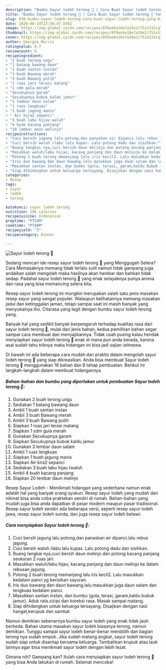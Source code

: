 ```yaml
---
description: "Bumbu Sayur lodeh terong 🍆 | Cara Buat Sayur lodeh terong 🍆 Yang Bikin Ngiler"
title: "Bumbu Sayur lodeh terong 🍆 | Cara Buat Sayur lodeh terong 🍆 Yang Bikin Ngiler"
slug: 930-bumbu-sayur-lodeh-terong-cara-buat-sayur-lodeh-terong-yang-bikin-ngiler
date: 2020-08-14T23:56:47.556Z
image: https://img-global.cpcdn.com/recipes/0f0aebe16e7a26e2/751x532cq70/sayur-lodeh-terong-🍆-foto-resep-utama.jpg
thumbnail: https://img-global.cpcdn.com/recipes/0f0aebe16e7a26e2/751x532cq70/sayur-lodeh-terong-🍆-foto-resep-utama.jpg
cover: https://img-global.cpcdn.com/recipes/0f0aebe16e7a26e2/751x532cq70/sayur-lodeh-terong-🍆-foto-resep-utama.jpg
author: Georgie Morris
ratingvalue: 4.7
reviewcount: 5
recipeingredient:
- "2 buah terong ungu"
- "1 batang bawang daun"
- "1 buah santan instan"
- "3 buah Bawang merah"
- "3 buah Bawang putih"
- "1 ruas jari terasi matang"
- "1 sdm gula merah"
- "Secukupnya garam"
- "Secukupnya bubuk kaldu jamur"
- "3 lembar daun salam"
- "1 ruas lengkuas"
- "1 buah jagung manis"
- " Air kira2 sepanci"
- "3 buah labu hijau waluh"
- "4 buah kacang panjang"
- "20 lembar daun melinjo"
recipeinstructions:
- "Cuci bersih jagung lalu potong,dan panaskan air dipanci.lalu rebus jagung."
- "Cuci bersih waluh /labu lalu kupas. Lalu potong dadu dan sisihkan."
- "Buang tangkai nya,cuci bersih daun melinjo dan potong kacang panjang seukuran 2 ruas jari."
- "Masukkan waluh/labu hijau, kacang panjang dan daun melinjo ke dalam rebusan jagung."
- "Potong 2 buah terong memanjang lalu iris kecil2. Lalu masukkan kedalam panci yg berisikan sayuran."
- "Iris duo bawang dan daun bawang.lalu masukkan juga daun salam dan lengkuas kedalam panci."
- "Masukkan santan instan, dan bumbu (gula, terasi, garam,kaldu bubuk jamur). Aduk rata.cicipi dan koreksi rasa. Masak sampai matang."
- "Siap dihidangkan untuk keluarga tersayang. Disajikan dengan nasi hangat,kerupuk dan sambal."
categories:
- Resep
tags:
- sayur
- lodeh
- terong

katakunci: sayur lodeh terong 
nutrition: 196 calories
recipecuisine: Indonesian
preptime: "PT24M"
cooktime: "PT48M"
recipeyield: "3"
recipecategory: Dinner

---
```



![Sayur lodeh terong 🍆](https://img-global.cpcdn.com/recipes/0f0aebe16e7a26e2/751x532cq70/sayur-lodeh-terong-🍆-foto-resep-utama.jpg)

Sedang mencari ide resep sayur lodeh terong 🍆 yang Menggugah Selera? Cara Memasaknya memang tidak terlalu sulit namun tidak gampang juga. andaikan salah mengolah maka hasilnya akan hambar dan bahkan tidak sedap. Padahal sayur lodeh terong 🍆 yang enak selayaknya punya aroma dan rasa yang bisa memancing selera kita.

Resep sayur lodeh terong ini mungkin merupakan salah satu jenis masakan resep sayur yang sangat populer. Walaupun kelihatannya memang masakan jadul dan ketinggalan jaman, tetapi sampai saat ini masih banyak yang menyukainya lho. Citarasa yang legit dengan bumbu sayur lodeh terong yang.

Banyak hal yang sedikit banyak berpengaruh terhadap kualitas rasa dari sayur lodeh terong 🍆, mulai dari jenis bahan, kedua pemilihan bahan segar sampai cara membuat dan menyajikannya. Tidak usah pusing kalau hendak menyiapkan sayur lodeh terong 🍆 enak di mana pun anda berada, karena asal sudah tahu triknya maka hidangan ini bisa jadi sajian istimewa.


Di bawah ini ada beberapa cara mudah dan praktis dalam mengolah sayur lodeh terong 🍆 yang siap dikreasikan. Anda bisa membuat Sayur lodeh terong 🍆 menggunakan 16 bahan dan 8 tahap pembuatan. Berikut ini langkah-langkah dalam membuat hidangannya.

<!--inarticleads1-->

##### Bahan-bahan dan bumbu yang diperlukan untuk pembuatan Sayur lodeh terong 🍆:

1. Gunakan 2 buah terong ungu
1. Sediakan 1 batang bawang daun
1. Ambil 1 buah santan instan
1. Ambil 3 buah Bawang merah
1. Ambil 3 buah Bawang putih
1. Siapkan 1 ruas jari terasi matang
1. Siapkan 1 sdm gula merah
1. Gunakan Secukupnya garam
1. Siapkan Secukupnya bubuk kaldu jamur
1. Gunakan 3 lembar daun salam
1. Ambil 1 ruas lengkuas
1. Siapkan 1 buah jagung manis
1. Siapkan  Air kira2 sepanci
1. Sediakan 3 buah labu hijau /waluh
1. Ambil 4 buah kacang panjang
1. Siapkan 20 lembar daun melinjo


Resep Sayur Lodeh - Menikmati hidangan yang sederhana namun enak adalah hal yang banyak orang syukuri. Resep sayur lodeh yang mudah dan nikmat bisa anda coba praktekan sendiri di rumah. Bahan-bahan yang mudah juga bisa anda dapatkan di pasar modern maupun pasar tradisional. Resep sayur lodeh sendiri ada beberapa versi, seperti resep sayur lodeh jawa, resep sayur lodeh sunda, dan juga resep sayur lodeh betawi. 

<!--inarticleads2-->

##### Cara menyiapkan Sayur lodeh terong 🍆:

1. Cuci bersih jagung lalu potong,dan panaskan air dipanci.lalu rebus jagung.
1. Cuci bersih waluh /labu lalu kupas. Lalu potong dadu dan sisihkan.
1. Buang tangkai nya,cuci bersih daun melinjo dan potong kacang panjang seukuran 2 ruas jari.
1. Masukkan waluh/labu hijau, kacang panjang dan daun melinjo ke dalam rebusan jagung.
1. Potong 2 buah terong memanjang lalu iris kecil2. Lalu masukkan kedalam panci yg berisikan sayuran.
1. Iris duo bawang dan daun bawang.lalu masukkan juga daun salam dan lengkuas kedalam panci.
1. Masukkan santan instan, dan bumbu (gula, terasi, garam,kaldu bubuk jamur). Aduk rata.cicipi dan koreksi rasa. Masak sampai matang.
1. Siap dihidangkan untuk keluarga tersayang. Disajikan dengan nasi hangat,kerupuk dan sambal.


Namun demikian sebenarnya bumbu sayur lodeh yang enak tidak jauh berbeda. Bahan utama masakan sayur lodeh biasanya terong, namun demikian. Tunggu sampai sayur lodeh benar-benar mendidih dan bagian terong nya sudah empuk. Jika sudah matang angkat, sayur lodeh terong sudah siap untuk disantap bersama keluarga. Tambahkan krupuk atau lauk lainnya agar bisa menikmati sayur lodeh dengan lebih lezat. 

Gimana nih? Gampang kan? Itulah cara menyiapkan sayur lodeh terong 🍆 yang bisa Anda lakukan di rumah. Selamat mencoba!
